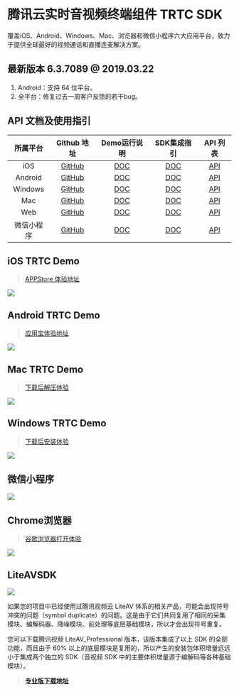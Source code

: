 # 腾讯云实时音视频终端组件 TRTC SDK
覆盖iOS、Android、Windows、Mac、浏览器和微信小程序六大应用平台，致力于提供全球最好的视频通话和直播连麦解决方案。

## 最新版本 6.3.7089 @ 2019.03.22

1. Android：支持 64 位平台。
2. 全平台：修复过去一周客户反馈的若干bug。


## API 文档及使用指引

| 所属平台 | Github 地址 | Demo运行说明 | SDK集成指引 | API 列表 |
|:---------:| :--------:|:--------:| :--------:|:--------:|
| iOS | [GitHub](https://github.com/tencentyun/TRTCSDK/tree/master/iOS)| [DOC](https://cloud.tencent.com/document/product/647/32396)| [DOC](https://cloud.tencent.com/document/product/647/32173) | [API](https://cloud.tencent.com/document/product/647/32258) |
| Android | [GitHub](https://github.com/tencentyun/TRTCSDK/tree/master/Android)| [DOC](https://cloud.tencent.com/document/product/647/32166)| [DOC](https://cloud.tencent.com/document/product/647/32175) | [API](https://cloud.tencent.com/document/product/647/32267) |
| Windows| [GitHub](https://github.com/tencentyun/TRTCSDK/tree/master/Windows)| [DOC](https://cloud.tencent.com/document/product/647/32397)| [DOC](https://cloud.tencent.com/document/product/647/32178) | [API](https://cloud.tencent.com/document/product/647/32268) |
| Mac| [GitHub](https://github.com/tencentyun/TRTCSDK/tree/master/Mac)| [DOC](https://cloud.tencent.com/document/product/647/32396)| [DOC](https://cloud.tencent.com/document/product/647/32176) |[API](https://cloud.tencent.com/document/product/647/32258) |
| Web | [GitHub](https://github.com/tencentyun/TRTCSDK/tree/master/H5)| [DOC](https://cloud.tencent.com/document/product/647/32398)| [DOC](https://cloud.tencent.com/document/product/647/16863) |[API](https://cloud.tencent.com/document/product/647/17249) |
| 微信小程序| [GitHub](https://github.com/tencentyun/TRTCSDK/tree/master/WXMini)| [DOC](https://cloud.tencent.com/document/product/647/32399)| [DOC](https://cloud.tencent.com/document/product/647/32183) |[API](https://cloud.tencent.com/document/product/647/17018) |

## iOS TRTC Demo
> [APPStore 体验地址](https://itunes.apple.com/cn/app/id1400663224?mt=8)

![](https://main.qcloudimg.com/raw/fa84e7c632b74483e9dc91dc04a8255e.jpg)

## Android TRTC Demo
> [应用宝体验地址](https://android.myapp.com/myapp/detail.htm?apkName=com.tencent.trtc&ADTAG=mobile)

![](https://main.qcloudimg.com/raw/41cbcff8ec2a64b6e76c2573abbb8acf.jpg)

## Mac TRTC Demo
> [下载后解压体验](http://trtc-1252463788.cosgz.myqcloud.com/TXLiteAVSDK_Mac_Demo.tar.bz2)

![](https://main.qcloudimg.com/raw/8d146afb3b2dd07d5b5f1ca4432a9411.jpg)

## Windows TRTC Demo
> [下载后安装体验](http://trtc-1252463788.cosgz.myqcloud.com/TXLiteAVSDK_Win_Demo.exe)

![](https://main.qcloudimg.com/raw/00ec3ebc86902044c51a5487c18dcd0c.jpg)

## 微信小程序

![](https://main.qcloudimg.com/raw/81662cce932b2500addac28baf6a83b3.jpg)

## Chrome浏览器

> [谷歌浏览器打开体验](https://sxb.qcloud.com/miniApp/?from=qcloud.com)

![](https://main.qcloudimg.com/raw/56e2bbc928a11bac85e5b78ac171b3bc.jpg)

## LiteAVSDK

![](https://main.qcloudimg.com/raw/1332cdccd195ef61848e0b588fd12c5c.jpg)

如果您的项目中已经使用过腾讯视频云 LiteAV 体系的相关产品，可能会出现符号冲突的问题（symbol duplicate）的问题。这是由于它们共同复用了相同的采集模块、编解码器、降噪模块、前处理等底层基础模块，所以才会出现符号重复。

您可以下载腾讯视频 LiteAV_Professional 版本，该版本集成了以上 SDK 的全部功能，而且由于 60% 以上的底层模块是复用的，所以产生的安装包体积增量远远小于集成两个独立的 SDK（音视频 SDK 中的主要体积增量源于编解码等各种基础模块）。

> [**专业版下载地址**](https://github.com/tencentyun/TRTCSDK/blob/master/SDK%E4%B8%93%E4%B8%9A%E7%89%88.md)
